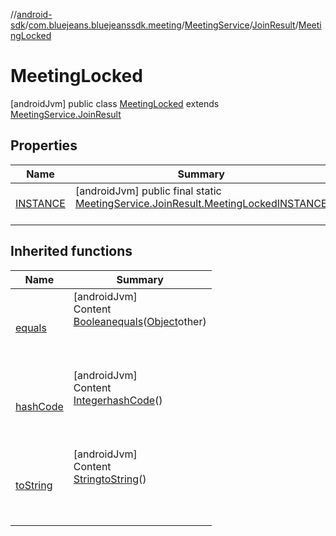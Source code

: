 //[android-sdk](../../../../../index.md)/[com.bluejeans.bluejeanssdk.meeting](../../../index.md)/[MeetingService](../../index.md)/[JoinResult](../index.md)/[MeetingLocked](index.md)



# MeetingLocked  
 [androidJvm] public class [MeetingLocked](index.md) extends [MeetingService.JoinResult](../index.md)   


## Properties  
  
|  Name |  Summary | 
|---|---|
| <a name="com.bluejeans.bluejeanssdk.meeting/MeetingService.JoinResult.MeetingLocked/INSTANCE/#/PointingToDeclaration/"></a>[INSTANCE](index.md#525060540%2FProperties%2F-435046686)| <a name="com.bluejeans.bluejeanssdk.meeting/MeetingService.JoinResult.MeetingLocked/INSTANCE/#/PointingToDeclaration/"></a> [androidJvm] public final static [MeetingService.JoinResult.MeetingLocked](index.md)[INSTANCE](index.md#525060540%2FProperties%2F-435046686)  <br>   <br>|


## Inherited functions  
  
|  Name |  Summary | 
|---|---|
| <a name="kotlin/MeetingService.JoinResult.MeetingLocked/equals/#kotlin.Any?/PointingToDeclaration/"></a>[equals](index.md#-550253137%2FFunctions%2F-435046686)| <a name="kotlin/MeetingService.JoinResult.MeetingLocked/equals/#kotlin.Any?/PointingToDeclaration/"></a>[androidJvm]  <br>Content  <br>[Boolean](https://developer.android.com/reference/kotlin/java/lang/Boolean.html)[equals](index.md#-550253137%2FFunctions%2F-435046686)([Object](https://developer.android.com/reference/kotlin/java/lang/Object.html)other)  <br>  <br><br><br>|
| <a name="kotlin/MeetingService.JoinResult.MeetingLocked/hashCode/#/PointingToDeclaration/"></a>[hashCode](index.md#-1018926505%2FFunctions%2F-435046686)| <a name="kotlin/MeetingService.JoinResult.MeetingLocked/hashCode/#/PointingToDeclaration/"></a>[androidJvm]  <br>Content  <br>[Integer](https://developer.android.com/reference/kotlin/java/lang/Integer.html)[hashCode](index.md#-1018926505%2FFunctions%2F-435046686)()  <br>  <br><br><br>|
| <a name="kotlin/MeetingService.JoinResult.MeetingLocked/toString/#/PointingToDeclaration/"></a>[toString](index.md#-1197092570%2FFunctions%2F-435046686)| <a name="kotlin/MeetingService.JoinResult.MeetingLocked/toString/#/PointingToDeclaration/"></a>[androidJvm]  <br>Content  <br>[String](https://developer.android.com/reference/kotlin/java/lang/String.html)[toString](index.md#-1197092570%2FFunctions%2F-435046686)()  <br>  <br><br><br>|

